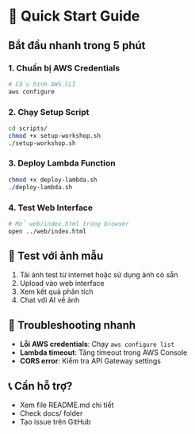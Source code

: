 # 🚀 Quick Start Guide

## Bắt đầu nhanh trong 5 phút

### 1. Chuẩn bị AWS Credentials
```bash
# Cấu hình AWS CLI
aws configure
```

### 2. Chạy Setup Script
```bash
cd scripts/
chmod +x setup-workshop.sh
./setup-workshop.sh
```

### 3. Deploy Lambda Function
```bash
chmod +x deploy-lambda.sh
./deploy-lambda.sh
```

### 4. Test Web Interface
```bash
# Mở web/index.html trong browser
open ../web/index.html
```

## 🎯 Test với ảnh mẫu

1. Tải ảnh test từ internet hoặc sử dụng ảnh có sẵn
2. Upload vào web interface
3. Xem kết quả phân tích
4. Chat với AI về ảnh

## 🔧 Troubleshooting nhanh

- **Lỗi AWS credentials**: Chạy `aws configure list`
- **Lambda timeout**: Tăng timeout trong AWS Console
- **CORS error**: Kiểm tra API Gateway settings

## 📞 Cần hỗ trợ?
- Xem file README.md chi tiết
- Check docs/ folder
- Tạo issue trên GitHub
